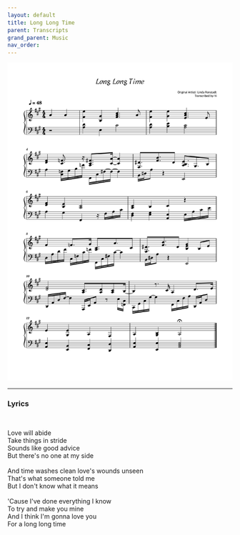 ```yaml
---
layout: default
title: Long Long Time
parent: Transcripts
grand_parent: Music
nav_order: 
---
```


![Music Sheet](/Images/Long_Long_Time-1.png)

---

### Lyrics

<br>

Love will abide<br>
Take things in stride<br>
Sounds like good advice<br>
But there's no one at my side<br>
<br>
And time washes clean love's wounds unseen<br>
That's what someone told me<br>
But I don't know what it means<br>
<br>
'Cause I've done everything I know<br>
To try and make you mine<br>
And I think I'm gonna love you<br>
For a long long time<br>
